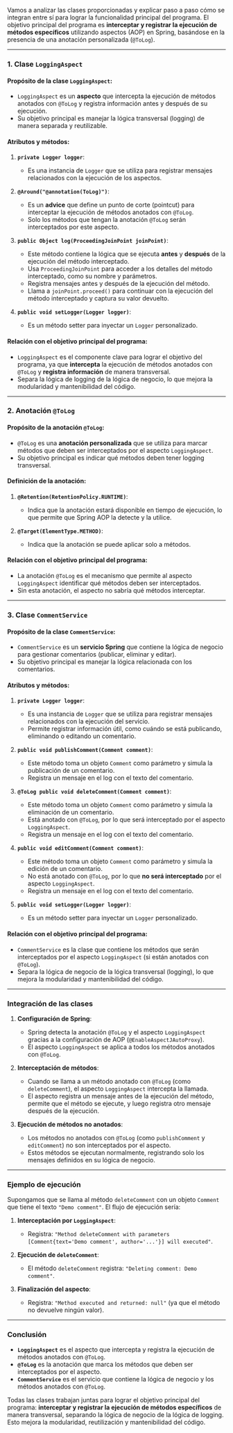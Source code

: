 Vamos a analizar las clases proporcionadas y explicar paso a paso cómo se integran entre sí para lograr la funcionalidad principal del programa. El objetivo principal del programa es **interceptar y registrar la ejecución de métodos específicos** utilizando aspectos (AOP) en Spring, basándose en la presencia de una anotación personalizada (`@ToLog`).

---

### **1. Clase `LoggingAspect`**

#### **Propósito de la clase `LoggingAspect`**:
- `LoggingAspect` es un **aspecto** que intercepta la ejecución de métodos anotados con `@ToLog` y registra información antes y después de su ejecución.
- Su objetivo principal es manejar la lógica transversal (logging) de manera separada y reutilizable.

#### **Atributos y métodos**:
1. **`private Logger logger`**:
    - Es una instancia de `Logger` que se utiliza para registrar mensajes relacionados con la ejecución de los aspectos.

2. **`@Around("@annotation(ToLog)")`**:
    - Es un **advice** que define un punto de corte (pointcut) para interceptar la ejecución de métodos anotados con `@ToLog`.
    - Solo los métodos que tengan la anotación `@ToLog` serán interceptados por este aspecto.

3. **`public Object log(ProceedingJoinPoint joinPoint)`**:
    - Este método contiene la lógica que se ejecuta **antes** y **después** de la ejecución del método interceptado.
    - Usa `ProceedingJoinPoint` para acceder a los detalles del método interceptado, como su nombre y parámetros.
    - Registra mensajes antes y después de la ejecución del método.
    - Llama a `joinPoint.proceed()` para continuar con la ejecución del método interceptado y captura su valor devuelto.

4. **`public void setLogger(Logger logger)`**:
    - Es un método setter para inyectar un `Logger` personalizado.

#### **Relación con el objetivo principal del programa**:
- `LoggingAspect` es el componente clave para lograr el objetivo del programa, ya que **intercepta** la ejecución de métodos anotados con `@ToLog` y **registra información** de manera transversal.
- Separa la lógica de logging de la lógica de negocio, lo que mejora la modularidad y mantenibilidad del código.

---

### **2. Anotación `@ToLog`**

#### **Propósito de la anotación `@ToLog`**:
- `@ToLog` es una **anotación personalizada** que se utiliza para marcar métodos que deben ser interceptados por el aspecto `LoggingAspect`.
- Su objetivo principal es indicar qué métodos deben tener logging transversal.

#### **Definición de la anotación**:
1. **`@Retention(RetentionPolicy.RUNTIME)`**:
    - Indica que la anotación estará disponible en tiempo de ejecución, lo que permite que Spring AOP la detecte y la utilice.

2. **`@Target(ElementType.METHOD)`**:
    - Indica que la anotación se puede aplicar solo a métodos.

#### **Relación con el objetivo principal del programa**:
- La anotación `@ToLog` es el mecanismo que permite al aspecto `LoggingAspect` identificar qué métodos deben ser interceptados.
- Sin esta anotación, el aspecto no sabría qué métodos interceptar.

---

### **3. Clase `CommentService`**

#### **Propósito de la clase `CommentService`**:
- `CommentService` es un **servicio Spring** que contiene la lógica de negocio para gestionar comentarios (publicar, eliminar y editar).
- Su objetivo principal es manejar la lógica relacionada con los comentarios.

#### **Atributos y métodos**:
1. **`private Logger logger`**:
    - Es una instancia de `Logger` que se utiliza para registrar mensajes relacionados con la ejecución del servicio.
    - Permite registrar información útil, como cuándo se está publicando, eliminando o editando un comentario.

2. **`public void publishComment(Comment comment)`**:
    - Este método toma un objeto `Comment` como parámetro y simula la publicación de un comentario.
    - Registra un mensaje en el log con el texto del comentario.

3. **`@ToLog public void deleteComment(Comment comment)`**:
    - Este método toma un objeto `Comment` como parámetro y simula la eliminación de un comentario.
    - Está anotado con `@ToLog`, por lo que será interceptado por el aspecto `LoggingAspect`.
    - Registra un mensaje en el log con el texto del comentario.

4. **`public void editComment(Comment comment)`**:
    - Este método toma un objeto `Comment` como parámetro y simula la edición de un comentario.
    - No está anotado con `@ToLog`, por lo que **no será interceptado** por el aspecto `LoggingAspect`.
    - Registra un mensaje en el log con el texto del comentario.

5. **`public void setLogger(Logger logger)`**:
    - Es un método setter para inyectar un `Logger` personalizado.

#### **Relación con el objetivo principal del programa**:
- `CommentService` es la clase que contiene los métodos que serán interceptados por el aspecto `LoggingAspect` (si están anotados con `@ToLog`).
- Separa la lógica de negocio de la lógica transversal (logging), lo que mejora la modularidad y mantenibilidad del código.

---

### **Integración de las clases**

1. **Configuración de Spring**:
    - Spring detecta la anotación `@ToLog` y el aspecto `LoggingAspect` gracias a la configuración de AOP (`@EnableAspectJAutoProxy`).
    - El aspecto `LoggingAspect` se aplica a todos los métodos anotados con `@ToLog`.

2. **Interceptación de métodos**:
    - Cuando se llama a un método anotado con `@ToLog` (como `deleteComment`), el aspecto `LoggingAspect` intercepta la llamada.
    - El aspecto registra un mensaje antes de la ejecución del método, permite que el método se ejecute, y luego registra otro mensaje después de la ejecución.

3. **Ejecución de métodos no anotados**:
    - Los métodos no anotados con `@ToLog` (como `publishComment` y `editComment`) no son interceptados por el aspecto.
    - Estos métodos se ejecutan normalmente, registrando solo los mensajes definidos en su lógica de negocio.

---

### **Ejemplo de ejecución**

Supongamos que se llama al método `deleteComment` con un objeto `Comment` que tiene el texto `"Demo comment"`. El flujo de ejecución sería:

1. **Interceptación por `LoggingAspect`**:
    - Registra: `"Method deleteComment with parameters [Comment{text='Demo comment', author='...'}] will executed"`.

2. **Ejecución de `deleteComment`**:
    - El método `deleteComment` registra: `"Deleting comment: Demo comment"`.

3. **Finalización del aspecto**:
    - Registra: `"Method executed and returned: null"` (ya que el método no devuelve ningún valor).

---

### **Conclusión**

- **`LoggingAspect`** es el aspecto que intercepta y registra la ejecución de métodos anotados con `@ToLog`.
- **`@ToLog`** es la anotación que marca los métodos que deben ser interceptados por el aspecto.
- **`CommentService`** es el servicio que contiene la lógica de negocio y los métodos anotados con `@ToLog`.

Todas las clases trabajan juntas para lograr el objetivo principal del programa: **interceptar y registrar la ejecución de métodos específicos** de manera transversal, separando la lógica de negocio de la lógica de logging. Esto mejora la modularidad, reutilización y mantenibilidad del código.